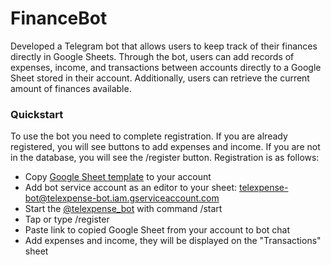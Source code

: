# FinanceBot
 Developed a Telegram bot that allows users to keep track of their finances directly in Google Sheets. Through the bot, users can add records of expenses, income, and transactions between accounts directly to a Google Sheet stored in their account. Additionally, users can retrieve the current amount of finances available.


### Quickstart

To use the bot you need to complete registration. If you are already registered, you will see buttons to add expenses and income. If you are not in the database, you will see the /register button. Registration is as follows:

- Copy [Google Sheet template](https://docs.google.com/spreadsheets/d/1lO9oTJu3CudibuQCCqk-s1t3DSuRNRoty4SLY5UvG_w) to your account
- Add bot service account as an editor to your sheet: telexpense-bot@telexpense-bot.iam.gserviceaccount.com
- Start the [@telexpense_bot](https://t.me/telexpense_bot) with command /start
- Tap or type /register
- Paste link to copied Google Sheet from your account to bot chat
- Add expenses and income, they will be displayed on the "Transactions" sheet
